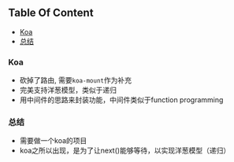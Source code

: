 <!-- START doctoc generated TOC please keep comment here to allow auto update -->
<!-- DON'T EDIT THIS SECTION, INSTEAD RE-RUN doctoc TO UPDATE -->
## Table Of Content

- [Koa](#koa)
- [总结](#%E6%80%BB%E7%BB%93)

<!-- END doctoc generated TOC please keep comment here to allow auto update -->

### Koa
- 砍掉了路由, 需要`koa-mount`作为补充
- 完美支持洋葱模型，类似于递归
- 用中间件的思路来封装功能，中间件类似于function programming

### 总结
- 需要做一个koa的项目
- koa之所以出现，是为了让next()能够等待，以实现洋葱模型（递归）